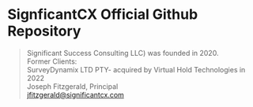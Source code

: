 # SignficantCX Official Github Repository 
>
> Significant Success Consulting LLC) was founded in 2020.<br>
> Former Clients:<br>
>  SurveyDynamix LTD PTY- acquired by Virtual Hold Technologies in 2022
><br>
>Joseph Fitzgerald, Principal<br>
>jfitzgerald@significantcx.com
